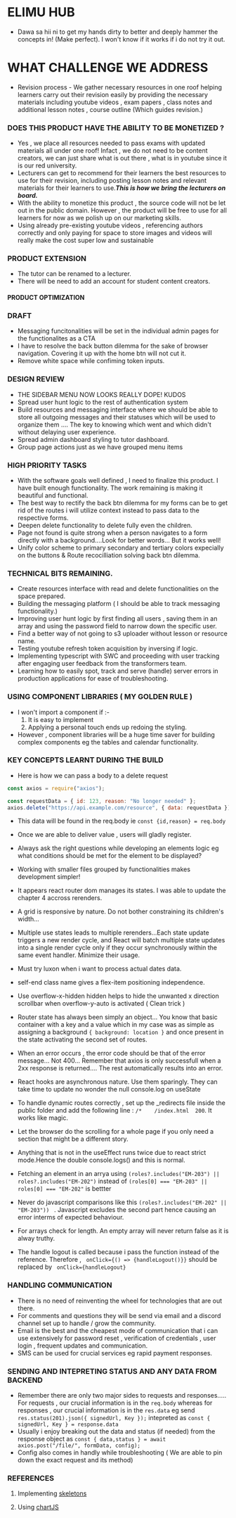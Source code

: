 # ELIMU HUB

- Dawa sa hii ni to get my hands dirty to better and deeply hammer the concepts in! (Make perfect). I won't know if it works if i do not try it out.

# WHAT CHALLENGE WE ADDRESS

- Revision process - We gather necessary resources in one roof helping learners carry out their revision easily by providing the necessary materials including youtube videos , exam papers , class notes and additional lesson notes , course outline (Which guides revision.)

### DOES THIS PRODUCT HAVE THE ABILITY TO BE MONETIZED ?

- Yes , we place all resources needed to pass exams with updated materials all under one roof! Infact , we do not need to be content creators, we can just share what is out there , what is in youtube since it is our red university.
- Lecturers can get to recommend for their learners the best resources to use for their revision, including posting lesson notes and relevant materials for their learners to use.**_This is how we bring the lecturers on board._**
- With the ability to monetize this product , the source code will not be let out in the public domain. However , the product will be free to use for all learners for now as we polish up on our marketing skills.
- Using already pre-existing youtube videos , referencing authors correctly and only paying for space to store images and videos will really make the cost super low and sustainable

### PRODUCT EXTENSION

- The tutor can be renamed to a lecturer.
- There will be need to add an account for student content creators.

#### PRODUCT OPTIMIZATION

### DRAFT

- Messaging funcitonalities will be set in the individual admin pages for the functionalites as a CTA
- I have to resolve the back button dilemma for the sake of browser navigation. Covering it up with the home btn will not cut it.
- Remove white space while confiming token inputs.

### DESIGN REVIEW

- THE SIDEBAR MENU NOW LOOKS REALLY DOPE! KUDOS
- Spread user hunt logic to the rest of authentication system
- Build resources and messaging interface where we should be able to store all outgoing messages and their statuses which will be used to organize them .... The key to knowing which went and which didn't without delaying user experience.
- Spread admin dashboard styling to tutor dashboard.
- Group page actions just as we have grouped menu items

### HIGH PRIORITY TASKS

- With the software goals well defined , I need to finalize this product. I have built enough functionality. The work remaining is making it beautiful and functional.
- The best way to rectify the back btn dilemma for my forms can be to get rid of the routes i will utilize context instead to pass data to the respective forms.
- Deepen delete functionality to delete fully even the children.
- Page not found is quite strong when a person navigates to a form directly with a background....Look for better words... But it works well!
- Unify color scheme to primary secondary and tertiary colors expecially on the buttons & Route recocilliation solving back btn dilemma.

### TECHNICAL BITS REMAINING.

- Create resources interface with read and delete functionalities on the space prepared.
- Building the messaging platform ( I should be able to track messaging functionality.)
- Improving user hunt logic by first finding all users , saving them in an array and using the password field to narrow down the specific user.
- Find a better way of not going to s3 uploader without lesson or resource name.
- Testing youtube refresh token acquisition by inversing if logic.
- Implementing typescript with SWC and proceeding with user tracking after engaging user feedback from the transformers team.
- Learning how to easily spot, track and serve (handle) server errors in production applications for ease of troubleshooting.

### USING COMPONENT LIBRARIES ( MY GOLDEN RULE )

- I won't import a component if :-
  1. It is easy to implement
  2. Applying a personal touch ends up redoing the styling.
- However , component libraries will be a huge time saver for building complex components eg the tables and calendar functionality.

### KEY CONCEPTS LEARNT DURING THE BUILD

- Here is how we can pass a body to a delete request

```js
const axios = require("axios");

const requestData = { id: 123, reason: "No longer needed" };
axios.delete("https://api.example.com/resource", { data: requestData });
```

- This data will be found in the req.body ie `const {id,reason} = req.body`
- Once we are able to deliver value , users will gladly register.
- Always ask the right questions while developing an elements logic eg what conditions should be met for the element to be displayed?
- Working with smaller files grouped by functionalities makes development simpler!
- It appears react router dom manages its states. I was able to update the chapter 4 accross rerenders.
- A grid is responsive by nature. Do not bother constraining its children's width...

- Multiple use states leads to multiple rerenders...Each state update triggers a new render cycle, and React will batch multiple state updates into a single render cycle only if they occur synchronously within the same event handler. Minimize their usage.
- Must try luxon when i want to process actual dates data.
- self-end class name gives a flex-item positioning independence.
- Use overflow-x-hidden hidden helps to hide the unwanted x direction scrollbar when overflow-y-auto is activated ( Clean trick )
- Router state has always been simply an object... You know that basic container with a key and a value which in my case was as simple as assigning a background `{ background: location }` and once present in the state activating the second set of routes.
- When an error occurs , the error code should be that of the error message... Not 400... Remember that axios is only successfull when a 2xx response is returned.... The rest automatically results into an error.
- React hooks are asynchronous nature. Use them sparingly. They can take time to update no wonder the null console.log on useState
- To handle dynamic routes correctly , set up the \_redirects file inside the public folder and add the following line : `/*    /index.html  200`. It works like magic.
- Let the browser do the scrolling for a whole page if you only need a section that might be a different story.
- Anything that is not in the useEffect runs twice due to react strict mode.Hence the double console.logs() and this is normal.
- Fetching an element in an arrya using `(roles?.includes("EM-203") || roles?.includes("EM-202")` instead of `(roles[0] === "EM-203" || roles[0] === "EM-202"` is bettter
- Never do javascript comparisons like this `(roles?.includes("EM-202" || "EM-203")) ` . Javascript excludes the second part hence causing an error interms of expected behaviour.
- For arrays check for length. An empty array will never return false as it is alway truthy.
- The handle logout is called because i pass the function instead of the reference. Therefore , ` onClick={() => {handleLogout()}}` should be replaced by ` onClick={handleLogout}`

### HANDLING COMMUNICATION

- There is no need of reinventing the wheel for technologies that are out there.
- For comments and questions they will be send via email and a discord channel set up to handle / grow the community.
- Email is the best and the cheapest mode of communication that i can use extensively for password reset , verification of credentials , user login , frequent updates and communication.
- SMS can be used for crucial services eg rapid payment responses.

### SENDING AND INTEPRETING STATUS AND ANY DATA FROM BACKEND

- Remember there are only two major sides to requests and responses..... For requests , our crucial information is in the `req.body` whereas for responses , our crucial information is in the `res.data` eg send ` res.status(201).json({ signedUrl, Key });` intepreted as `const { signedUrl, Key } = response.data`
- Usually i enjoy breaking out the data and status (if needed) from the response object as
  `const { data,status } = await axios.post("/file/", formData, config);`
- Config also comes in handly while troubleshooting ( We are able to pin down the exact request and its method)

### REFERENCES

1. Implementing [skeletons](https://dev.to/jobpick/how-to-create-a-skeleton-loader-in-tailwindcss-38gh)

2. Using [chartJS](https://react-chartjs-2.js.org/)
